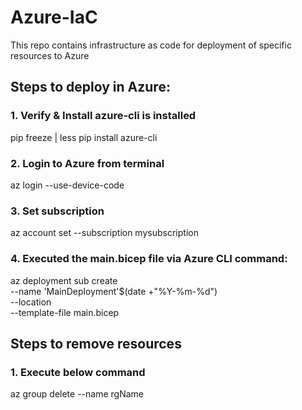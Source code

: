 # Azure-IaC
This repo contains infrastructure as code for deployment of specific resources to Azure

## Steps to deploy in Azure:

### 1. Verify & Install azure-cli is installed
pip freeze | less
pip install azure-cli

### 2. Login to Azure from terminal
az login --use-device-code

### 3. Set subscription 
az account set --subscription mysubscription

### 4. Executed the main.bicep file via Azure CLI command:
az deployment sub create \
--name 'MainDeployment'$(date +"%Y-%m-%d") \
--location <location> \
--template-file main.bicep


## Steps to remove resources 

### 1. Execute below command
az group delete --name rgName
